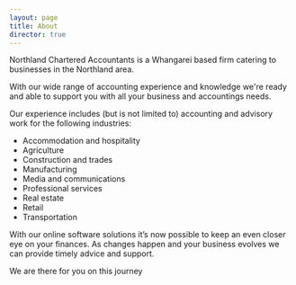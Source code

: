 ```yaml
---
layout: page
title: About
director: true
---
```


Northland Chartered Accountants is a Whangarei based firm catering to businesses in the Northland area.

With our wide range of accounting experience and knowledge we're ready and able to support you with all your business and accountings needs.

Our experience includes (but is not limited to) accounting and advisory work for the following industries:

- Accommodation and hospitality
- Agriculture
- Construction and trades
- Manufacturing
- Media and communications
- Professional services
- Real estate
- Retail
- Transportation

With our online software solutions it’s now possible to keep an even closer eye on your finances. As changes happen and your business evolves we can provide timely advice and support.

We are there for you on this journey
